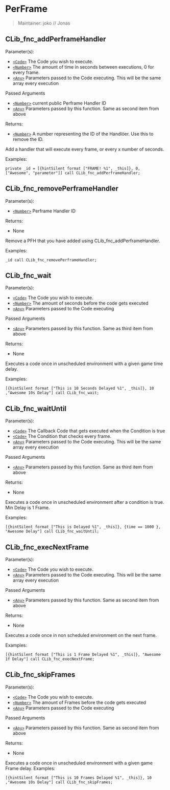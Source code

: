 # PerFrame

> Maintainer: joko // Jonas

## CLib_fnc_addPerframeHandler

Parameter(s):
* [`<Code>`] The Code you wish to execute.
* [`<Number>`] The amount of time in seconds between executions, 0 for every frame.
* [`<Any>`] Parameters passed to the Code executing. This will be the same array every execution

Passed Arguments
* [`<Number>`] current public Perframe Handler ID
* [`<Any>`] Parameters passed by this function. Same as second item from above

Returns:
* [`<Number>`] A number representing the ID of the Handlöer.  Use this to remove the ID.

Add a handler that will execute every frame, or every x number of seconds.

Examples:
```sqf
private _id = [{hintSilent format ["FRAME! %1", _this]}, 0, ["Awesome", "parameter"]] call CLib_fnc_addPerframeHandler;
```

## CLib_fnc_removePerframeHandler

Parameter(s):
* [`<Number>`] Perframe Handler ID

Returns:
* None

Remove a PFH that you have added using CLib_fnc_addPerframeHandler.

Examples:
```sqf
_id call CLib_fnc_removePerframeHandler;
```

## CLib_fnc_wait

Parameter(s):
* [`<Code>`] The Code you wish to execute.
* [`<Number>`] The amount of seconds before the code gets executed
* [`<Any>`] Parameters passed to the Code executing

Passed Arguments
* [`<Any>`] Parameters passed by this function. Same as third item from above

Returns:
* None

Executes a code once in unscheduled environment with a given game time delay.

Examples:
```sqf
[{hintSilent format ["This is 10 Seconds Delayed %1", _this]}, 10 ,"Awesome 10s Delay"] call CLib_fnc_wait;
```
## CLib_fnc_waitUntil

Parameter(s):
* [`<Code>`] The Callback Code that gets executed when the Condition is true
* [`<Code>`] The Condition that checks every frame.
* [`<Any>`] Parameters passed to the Code executing. This will be the same array every execution

Passed Arguments
* [`<Any>`] Parameters passed by this function. Same as third item from above

Returns:
* None

Executes a code once in unscheduled environment after a condition is true. Min Delay is 1 Frame.

Examples:
```sqf
[{hintSilent format ["This is Delayed %1", _this]}, {time == 1000 }, "Awesome Delay"] call CLib_fnc_waitUntil;
```

## CLib_fnc_execNextFrame

Parameter(s):
* [`<Code>`] The Code you wish to execute.
* [`<Any>`] Parameters passed to the Code executing. This will be the same array every execution

Passed Arguments
* [`<Any>`] Parameters passed by this function. Same as second item from above

Returns:
* None

Executes a code once in non scheduled environment on the next frame.

Examples:
```sqf
[{hintSilent format ["This is 1 Frame Delayed %1", _this]}, "Awesome 1f Delay"] call CLib_fnc_execNextFrame;
```
## CLib_fnc_skipFrames

Parameter(s):
* [`<Code>`] The Code you wish to execute.
* [`<Number>`] The amount of Frames before the code gets executed
* [`<Any>`] Parameters passed to the Code executing

Passed Arguments
* [`<Any>`] Parameters passed by this function. Same as second item from above

Returns:
* None

Executes a code once in unscheduled environment with a given game Frame delay.
Examples:
```sqf
[{hintSilent format ["This is 10 Frames Delayed %1", _this]}, 10 ,"Awesome 10s Delay"] call CLib_fnc_skipFrames;
```

[`<Object>`]: https://community.bistudio.com/wiki/Object
[`<String>`]: https://community.bistudio.com/wiki/String
[`<Number>`]: https://community.bistudio.com/wiki/Number
[`<Code>`]: https://community.bistudio.com/wiki/Code
[`<Any>`]: https://community.bistudio.com/wiki/Data_Types
